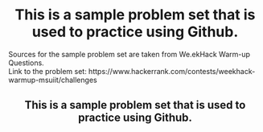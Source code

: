 <div align="center">
  <h1>This is a sample problem set that is used to practice using Github.</h1>
</div>

<div align="left">
  <p>
  Sources for the sample problem set are taken from We.ekHack Warm-up Questions.<br>
  Link to the problem set: https://www.hackerrank.com/contests/weekhack-warmup-msuiit/challenges
  </p>
</div>

<div align="center">
  <h2>This is a sample problem set that is used to practice using Github.</h2>
</div>
